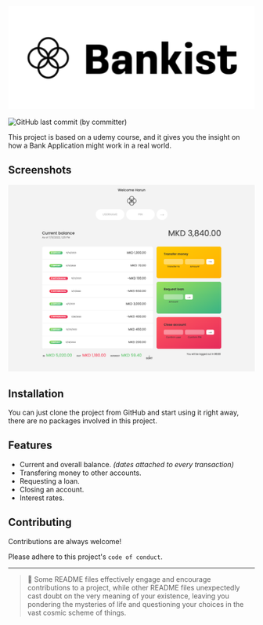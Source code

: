![Logo](app/images/GitHub-banner.png)

![GitHub last commit (by committer)](https://img.shields.io/github/last-commit/harunjonuzi/App-Bankist)

This project is based on a udemy course, and it gives you the insight on how a Bank Application might work in a real world.

## Screenshots

![Screenshot-1](app/images/Screenshot-1.png)

## Installation

You can just clone the project from GitHub and start using it right away, there are no packages involved in this project.

## Features

- Current and overall balance. _(dates attached to every transaction)_
- Transfering money to other accounts.
- Requesting a loan.
- Closing an account.
- Interest rates.

## Contributing

Contributions are always welcome!

Please adhere to this project's `code of conduct`.

---

> 📜 Some README files effectively engage and encourage contributions to a project, while other README files unexpectedly cast doubt on the very meaning of your existence, leaving you pondering the mysteries of life and questioning your choices in the vast cosmic scheme of things.
